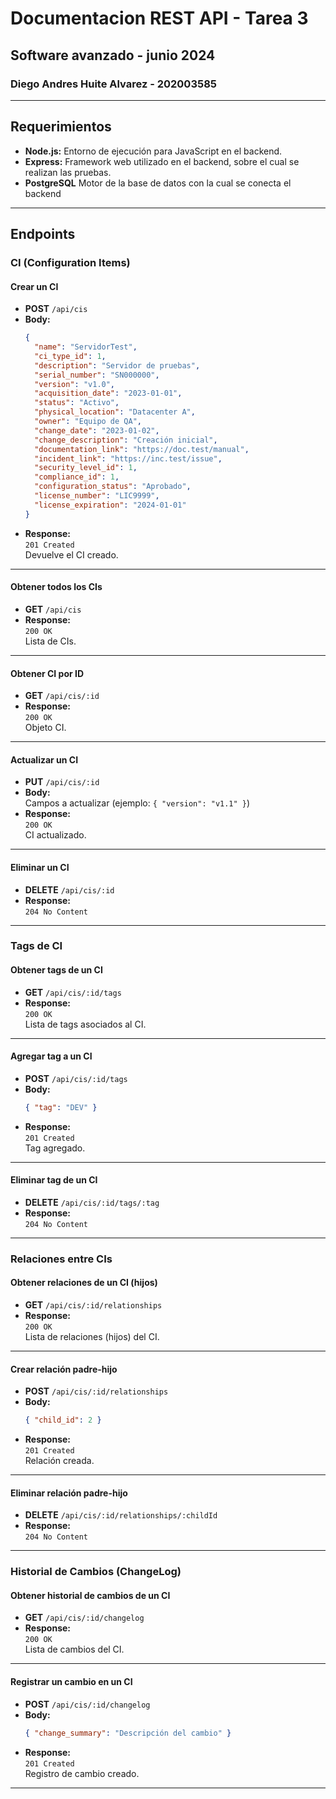 # Documentacion REST API - Tarea 3
## Software avanzado - junio 2024
### Diego Andres Huite Alvarez - 202003585
---

## Requerimientos
- **Node.js:** Entorno de ejecución para JavaScript en el backend.
- **Express:** Framework web utilizado en el backend, sobre el cual se realizan las pruebas.
- **PostgreSQL** Motor de la base de datos con la cual se conecta el backend


---

## Endpoints

### CI (Configuration Items)

#### Crear un CI
- **POST** `/api/cis`
- **Body:**  
  ```json
  {
    "name": "ServidorTest",
    "ci_type_id": 1,
    "description": "Servidor de pruebas",
    "serial_number": "SN000000",
    "version": "v1.0",
    "acquisition_date": "2023-01-01",
    "status": "Activo",
    "physical_location": "Datacenter A",
    "owner": "Equipo de QA",
    "change_date": "2023-01-02",
    "change_description": "Creación inicial",
    "documentation_link": "https://doc.test/manual",
    "incident_link": "https://inc.test/issue",
    "security_level_id": 1,
    "compliance_id": 1,
    "configuration_status": "Aprobado",
    "license_number": "LIC9999",
    "license_expiration": "2024-01-01"
  }
  ```
- **Response:**  
  `201 Created`  
  Devuelve el CI creado.

---

#### Obtener todos los CIs
- **GET** `/api/cis`
- **Response:**  
  `200 OK`  
  Lista de CIs.

---

#### Obtener CI por ID
- **GET** `/api/cis/:id`
- **Response:**  
  `200 OK`  
  Objeto CI.

---

#### Actualizar un CI
- **PUT** `/api/cis/:id`
- **Body:**  
  Campos a actualizar (ejemplo: `{ "version": "v1.1" }`)
- **Response:**  
  `200 OK`  
  CI actualizado.

---

#### Eliminar un CI
- **DELETE** `/api/cis/:id`
- **Response:**  
  `204 No Content`

---

### Tags de CI

#### Obtener tags de un CI
- **GET** `/api/cis/:id/tags`
- **Response:**  
  `200 OK`  
  Lista de tags asociados al CI.

---

#### Agregar tag a un CI
- **POST** `/api/cis/:id/tags`
- **Body:**  
  ```json
  { "tag": "DEV" }
  ```
- **Response:**  
  `201 Created`  
  Tag agregado.

---

#### Eliminar tag de un CI
- **DELETE** `/api/cis/:id/tags/:tag`
- **Response:**  
  `204 No Content`

---

### Relaciones entre CIs

#### Obtener relaciones de un CI (hijos)
- **GET** `/api/cis/:id/relationships`
- **Response:**  
  `200 OK`  
  Lista de relaciones (hijos) del CI.

---

#### Crear relación padre-hijo
- **POST** `/api/cis/:id/relationships`
- **Body:**  
  ```json
  { "child_id": 2 }
  ```
- **Response:**  
  `201 Created`  
  Relación creada.

---

#### Eliminar relación padre-hijo
- **DELETE** `/api/cis/:id/relationships/:childId`
- **Response:**  
  `204 No Content`

---

### Historial de Cambios (ChangeLog)

#### Obtener historial de cambios de un CI
- **GET** `/api/cis/:id/changelog`
- **Response:**  
  `200 OK`  
  Lista de cambios del CI.

---

#### Registrar un cambio en un CI
- **POST** `/api/cis/:id/changelog`
- **Body:**  
  ```json
  { "change_summary": "Descripción del cambio" }
  ```
- **Response:**  
  `201 Created`  
  Registro de cambio creado.

---


